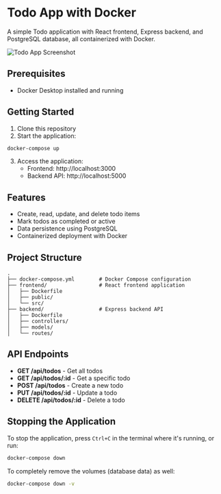 # Todo App with Docker

A simple Todo application with React frontend, Express backend, and PostgreSQL database, all containerized with Docker.

![Todo App Screenshot](./screenshot.png)

## Prerequisites

- Docker Desktop installed and running

## Getting Started

1. Clone this repository
2. Start the application:

```bash
docker-compose up
```

3. Access the application:
   - Frontend: http://localhost:3000
   - Backend API: http://localhost:5000

## Features

- Create, read, update, and delete todo items
- Mark todos as completed or active
- Data persistence using PostgreSQL
- Containerized deployment with Docker

## Project Structure

```
.
├── docker-compose.yml        # Docker Compose configuration
├── frontend/                 # React frontend application
│   ├── Dockerfile
│   ├── public/
│   └── src/
├── backend/                  # Express backend API
│   ├── Dockerfile
│   ├── controllers/
│   ├── models/
│   └── routes/
```

## API Endpoints

- **GET /api/todos** - Get all todos
- **GET /api/todos/:id** - Get a specific todo
- **POST /api/todos** - Create a new todo
- **PUT /api/todos/:id** - Update a todo
- **DELETE /api/todos/:id** - Delete a todo

## Stopping the Application

To stop the application, press `Ctrl+C` in the terminal where it's running, or run:

```bash
docker-compose down
```

To completely remove the volumes (database data) as well:

```bash
docker-compose down -v
``` 